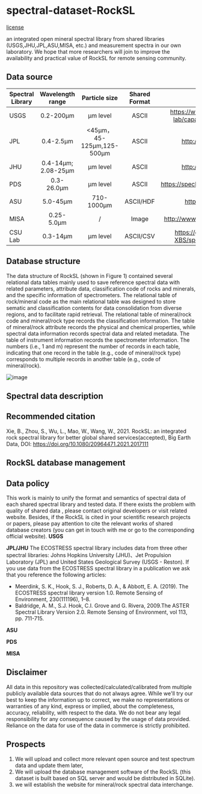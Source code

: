 # spectral-dataset-RockSL
[license](https://creativecommons.org/licenses/by/4.0/ "悬停显示文字")

an integrated open mineral spectral library from shared libraries (USGS,JHU,JPL,ASU,MISA, etc.) and measurement spectra in our own laboratory. We hope that more researchers will join to improve the availability and practical value of RockSL for remote sensing community. 

## Data source
| Spectral Library     | Wavelength range    | Particle size    | Shared Format  | Data resource |
| ---------- | :-----------:  | :-----------: | :-----------:  | :-----------: |
| USGS      | 0.2-200μm    | μm level    | ASCII  |  https://www.usgs.gov/labs/spec-lab/capabilities/spectral-library  |
| JPL     | 0.4-2.5μm    | <45μm，45-125μm,125-500μm| ASCII  | http://speclib.jpl.nasa.gov |
| JHU     | 0.4-14μm; 2.08-25μm| μm level    | ASCII  | http://speclib.jpl.nasa.gov |
| PDS     | 0.3-26.0μm    | μm level    | ASCII  | https://speclib.rsl.wustl.edu/search.aspx  |
| ASU     | 5.0-45μm    | 710-1000μm    | ASCII/HDF  |  https://speclib.asu.edu/  |
| MISA    | 0.25-5.0μm    | /   | Image  |  http://www.organchem.csdb.cn/scdb/  |
| CSU Lab     | 0.3-14μm    | μm level    | ASCII/CSV  | https://github.com/CSU-PCP-XBS/spectral-dataset-RockSL |

## Database structure
The data structure of RockSL (shown in Figure 1) contained several relational data tables mainly used to save reference spectral data with related parameters, attribute data, classification code of rocks and minerals, and the specific information of spectrometers. The relational table of rock/mineral code as the main relational table was designed to store sematic and classification contents for data consolidation from diverse regions, and to facilitate rapid retrieval. The relational table of mineral/rock code and mineral/rock type records the classification information. The table of mineral/rock attribute records the physical and chemical properties, while spectral data information records spectral data and related metadata. The table of instrument information records the spectrometer information. The numbers (i.e., 1 and m) represent the number of records in each table, indicating that one record in the table (e.g., code of mineral/rock type) corresponds to multiple records in another table (e.g., code of mineral/rock).

![image](https://user-images.githubusercontent.com/66400818/147445088-f581487e-c860-418e-bb37-fc73a0a52e05.png)

## Spectral data description


## Recommended citation
Xie, B., Zhou, S., Wu, L., Mao, W., Wang, W., 2021. RockSL: an integrated rock spectral library for better global shared services(accepted), Big Earth Data, DOI: https://doi.org/10.1080/20964471.2021.2017111

## RockSL database management


## Data policy
This work is mainly to unify the format and semantics of spectral data of each shared spectral library and tested data. If there exists the problem with  quality of shared data , please contact original developers or visit related website. Besides, if the RockSL is cited in your scientific research projects or papers, please pay attention to cite the relevant works of shared database creators (you can get in touch with me or go to the corresponding official website).
**USGS**

**JPL/JHU**
The ECOSTRESS spectral library includes data from three other spectral libraries: Johns Hopkins University (JHU)、Jet Propulsion Laboratory (JPL) and United States Geological Survey (USGS - Reston). If you use data from the ECOSTRESS spectral library in a publication we ask that you reference the following articles: 
* Meerdink, S. K., Hook, S. J., Roberts, D. A., & Abbott, E. A. (2019). The ECOSTRESS spectral library version 1.0. Remote Sensing of Environment, 230(111196), 1–8. 
* Baldridge, A. M., S.J. Hook, C.I. Grove and G. Rivera, 2009.The ASTER Spectral Library Version 2.0. Remote Sensing of Environment, vol 113, pp. 711-715.

**ASU**

**PDS**

**MISA**



## Disclaimer
All data in this repository was collected/calculated/calibrated from multiple publicly available data sources that do not always agree. While we'll try our best to keep the information up to correct, we make no representations or warranties of any kind, express or implied, about the completeness, accuracy, reliability, with respect to the data. We do not bear any legal responsibility for any consequence caused by the usage of data provided. Reliance on the data for use of the data in commerce is strictly prohibited. 

## Prospects
1. We will upload and collect more relevant open source and test spectrum data and update them later, 
2. We will upload the database management software of the RockSL (this dataset is built based on SQL server and would be distributed in SQLite).
3. we will establish the website for mineral/rock spectral data interchange.
